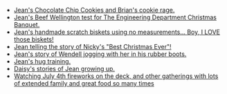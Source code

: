 - [Jean's Chocolate Chip Cookies and Brian's cookie rage.]()
- [Jean's Beef Wellington test for The Engineering Department Christmas Banquet.]()
- [Jean's handmade scratch biskets using no measurements...  Boy, I LOVE those biskets!]()
- [Jean telling the story of Nicky's "Best Christmas Ever"!]()
- [Jean's story of Wendell jogging with her in his rubber boots.]()
- [Jean's hug training.]()
- [Daisy's stories of Jean growing up.]()
- [Watching July 4th fireworks on the deck, and other gatherings with lots of extended family and great food so many times]()
